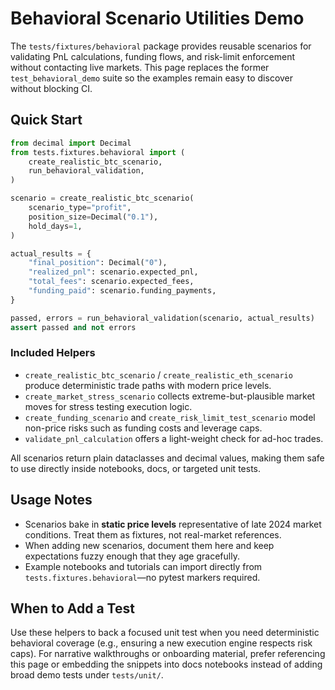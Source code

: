 # Behavioral Scenario Utilities Demo

The `tests/fixtures/behavioral` package provides reusable scenarios for validating
PnL calculations, funding flows, and risk-limit enforcement without contacting
live markets.  This page replaces the former `test_behavioral_demo` suite so the
examples remain easy to discover without blocking CI.

## Quick Start

```python
from decimal import Decimal
from tests.fixtures.behavioral import (
    create_realistic_btc_scenario,
    run_behavioral_validation,
)

scenario = create_realistic_btc_scenario(
    scenario_type="profit",
    position_size=Decimal("0.1"),
    hold_days=1,
)

actual_results = {
    "final_position": Decimal("0"),
    "realized_pnl": scenario.expected_pnl,
    "total_fees": scenario.expected_fees,
    "funding_paid": scenario.funding_payments,
}

passed, errors = run_behavioral_validation(scenario, actual_results)
assert passed and not errors
```

### Included Helpers

- `create_realistic_btc_scenario` / `create_realistic_eth_scenario`
  produce deterministic trade paths with modern price levels.
- `create_market_stress_scenario` collects extreme-but-plausible market moves
  for stress testing execution logic.
- `create_funding_scenario` and `create_risk_limit_test_scenario` model
  non-price risks such as funding costs and leverage caps.
- `validate_pnl_calculation` offers a light-weight check for ad-hoc trades.

All scenarios return plain dataclasses and decimal values, making them safe to
use directly inside notebooks, docs, or targeted unit tests.

## Usage Notes

- Scenarios bake in **static price levels** representative of late 2024 market
  conditions.  Treat them as fixtures, not real-market references.
- When adding new scenarios, document them here and keep expectations fuzzy
  enough that they age gracefully.
- Example notebooks and tutorials can import directly from
  `tests.fixtures.behavioral`—no pytest markers required.

## When to Add a Test

Use these helpers to back a focused unit test when you need deterministic
behavioral coverage (e.g., ensuring a new execution engine respects risk caps).
For narrative walkthroughs or onboarding material, prefer referencing this page
or embedding the snippets into docs notebooks instead of adding broad demo tests
under `tests/unit/`.
